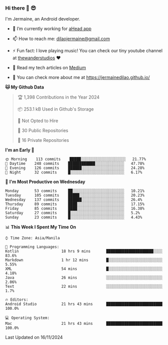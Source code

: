 ### Hi there 👋 😎
I'm Jermaine, an Android developer.

- 🔭 I’m currently working for [aHead app](https://www.ahead-app.com/)

- 📫 How to reach me: dilaojermaine@gmail.com

- ⚡ Fun fact: I love playing music! You can check our tiny youtube channel at [thewanderstudios](https://www.youtube.com/thewanderstudios) ♥️

- 📖 Read my tech articles on [Medium](https://jermainedilao.medium.com/)

- 👀 You can check more about me at https://jermainedilao.github.io/

<!--
**jermainedilao/jermainedilao** is a ✨ _special_ ✨ repository because its `README.md` (this file) appears on your GitHub profile.

Here are some ideas to get you started:

- 🔭 I’m currently working on ...
- 🌱 I’m currently learning ...
- 👯 I’m looking to collaborate on ...
- 🤔 I’m looking for help with ...
- 💬 Ask me about ...
- 📫 How to reach me: ...
- 😄 Pronouns: ...
- ⚡ Fun fact: ...
-->

<!--START_SECTION:waka-->
**🐱 My Github Data** 

> 🏆 1,398 Contributions in the Year 2024
 > 
> 📦 253.1 kB Used in Github's Storage 
 > 
> 🚫 Not Opted to Hire
 > 
> 📜 30 Public Repositories 
 > 
> 🔑 16 Private Repositories  
 > 
**I'm an Early 🐤** 

```text
🌞 Morning    113 commits    █████░░░░░░░░░░░░░░░░░░░░   21.77% 
🌆 Daytime    248 commits    ████████████░░░░░░░░░░░░░   47.78% 
🌃 Evening    126 commits    ██████░░░░░░░░░░░░░░░░░░░   24.28% 
🌙 Night      32 commits     █░░░░░░░░░░░░░░░░░░░░░░░░   6.17%

```
📅 **I'm Most Productive on Wednesday** 

```text
Monday       53 commits     ██░░░░░░░░░░░░░░░░░░░░░░░   10.21% 
Tuesday      105 commits    █████░░░░░░░░░░░░░░░░░░░░   20.23% 
Wednesday    137 commits    ██████░░░░░░░░░░░░░░░░░░░   26.4% 
Thursday     89 commits     ████░░░░░░░░░░░░░░░░░░░░░   17.15% 
Friday       85 commits     ████░░░░░░░░░░░░░░░░░░░░░   16.38% 
Saturday     27 commits     █░░░░░░░░░░░░░░░░░░░░░░░░   5.2% 
Sunday       23 commits     █░░░░░░░░░░░░░░░░░░░░░░░░   4.43%

```


📊 **This Week I Spent My Time On** 

```text
⌚︎ Time Zone: Asia/Manila

💬 Programming Languages: 
Kotlin                   18 hrs 9 mins       █████████████████████░░░░   83.6% 
Markdown                 1 hr 12 mins        █░░░░░░░░░░░░░░░░░░░░░░░░   5.55% 
XML                      54 mins             █░░░░░░░░░░░░░░░░░░░░░░░░   4.18% 
Java                     26 mins             ░░░░░░░░░░░░░░░░░░░░░░░░░   2.06% 
Text                     22 mins             ░░░░░░░░░░░░░░░░░░░░░░░░░   1.7%

🔥 Editors: 
Android Studio           21 hrs 43 mins      █████████████████████████   100.0%

💻 Operating System: 
Mac                      21 hrs 43 mins      █████████████████████████   100.0%

```


 Last Updated on 16/11/2024
<!--END_SECTION:waka-->
